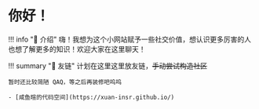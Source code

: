 # 你好！

!!! info "📜 介绍"
    嗨！我想为这个小网站赋予一些社交价值，想认识更多厉害的人也想了解更多的知识！欢迎大家在这里聊天！
    

!!! summary "🔗 友链"
    计划在这里这里放友链，<s>手动尝试构造社区</s>
    
    暂时还比较简陋 QAQ，等之后再装修吧呜呜

    - [咸鱼暄的代码空间](https://xuan-insr.github.io/)